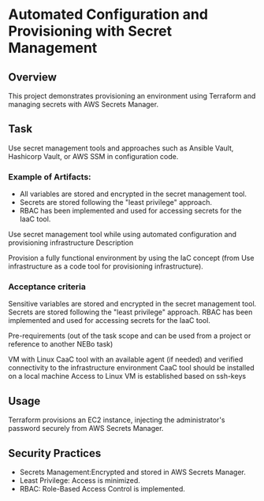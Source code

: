# Automated Configuration and Provisioning with Secret Management

## Overview

This project demonstrates provisioning an environment using Terraform and managing secrets with AWS Secrets Manager.

## Task

Use secret management tools and approaches such as Ansible Vault, Hashicorp Vault, or AWS SSM in configuration code.

### Example of Artifacts:	
- All variables are stored and encrypted in the secret management tool.
- Secrets are stored following the "least privilege" approach.
- RBAC has been implemented and used for accessing secrets for the IaaC tool.

Use secret management tool while using automated configuration and provisioning infrastructure
Description 

Provision a fully functional environment by using the IaC concept (from Use infrastructure as a code tool for provisioning infrastructure). 

### Acceptance criteria 

Sensitive variables are stored and encrypted in the secret management tool. 
Secrets are stored following the "least privilege" approach.
RBAC has been implemented and used for accessing secrets for the IaaC tool.
 

Pre-requirements (out of the task scope and can be used from a project or reference to another NEBo task)

VM with Linux
CaaC tool with an available agent (if needed) and verified connectivity to the infrastructure environment
CaaC tool should be installed on a local machine 
Access to Linux VM is established based on ssh-keys

## Usage
Terraform provisions an EC2 instance, injecting the administrator's password securely from AWS Secrets Manager.

## Security Practices
- Secrets Management:Encrypted and stored in AWS Secrets Manager.
- Least Privilege: Access is minimized.
- RBAC: Role-Based Access Control is implemented.